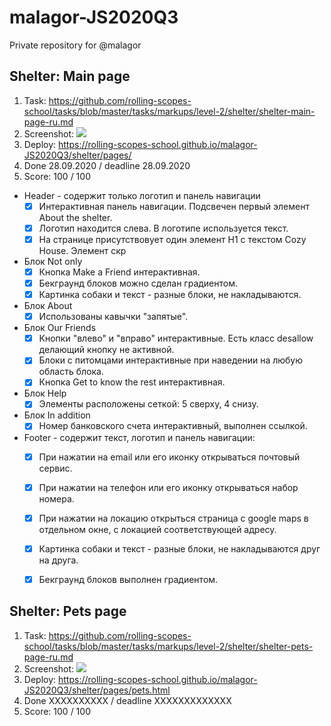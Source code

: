 # malagor-JS2020Q3
Private repository for @malagor

## Shelter: Main page
1. Task: https://github.com/rolling-scopes-school/tasks/blob/master/tasks/markups/level-2/shelter/shelter-main-page-ru.md
2. Screenshot:
   ![](https://webpolygon.by/wp-content/uploads/2020/09/shelter.png)
3. Deploy: https://rolling-scopes-school.github.io/malagor-JS2020Q3/shelter/pages/
4. Done 28.09.2020 / deadline 28.09.2020
5. Score: 100 / 100
- Header - содержит только логотип и панель навигации
  - [x] Интерактивная панель навигации. Подсвечен первый элемент About the shelter.
  - [x] Логотип находится слева. В логотипе используется текст.
  - [x] На странице присутствовует один элемент H1 с текстом Cozy House. Элемент скр
- Блок Not only
  - [x] Кнопка Make a Friend интерактивная.
  - [x] Бекграунд блоков можно сделан градиентом.
  - [x] Картинка собаки и текст - разные блоки, не накладываются.
- Блок About
  - [x] Использованы кавычки "запятые".
- Блок Our Friends
  - [x] Кнопки "влево" и "вправо" интерактивные. Есть класс desallow делающий кнопку не активной.
  - [x] Блоки с питомцами интерактивные при наведении на любую область блока.
  - [x] Кнопка Get to know the rest интерактивная.
- Блок Help
  - [x] Элементы расположены сеткой: 5 сверху, 4 снизу.
- Блок In addition
  - [x] Номер банковского счета интерактивный, выполнен ссылкой.
- Footer - содержит текст, логотип и панель навигации:
  - [x] При нажатии на email или его иконку открываться почтовый сервис.
  - [x] При нажатии на телефон или его иконку открываться набор номера.
  - [x] При нажатии на локацию открыться страница с google maps в отдельном окне, с локацией соответствующей адресу.
  - [x] Картинка собаки и текст - разные блоки, не накладываются друг на друга.
  - [x] Бекграунд блоков выполнен градиентом.


## Shelter: Pets page
1. Task: https://github.com/rolling-scopes-school/tasks/blob/master/tasks/markups/level-2/shelter/shelter-pets-page-ru.md
2. Screenshot:
![](https://webpolygon.by/wp-content/uploads/2020/10/shelter-pets.png)
3. Deploy: https://rolling-scopes-school.github.io/malagor-JS2020Q3/shelter/pages/pets.html
4. Done ХХХХХХХХХХ / deadline XXXXXXXXXXXXX
5. Score: 100 / 100